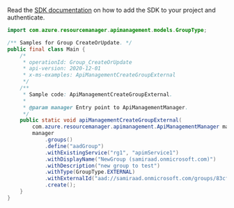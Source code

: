 Read the [SDK documentation](https://github.com/Azure/azure-sdk-for-java/blob/azure-resourcemanager-apimanagement_1.0.0-beta.2/sdk/apimanagement/azure-resourcemanager-apimanagement/README.md) on how to add the SDK to your project and authenticate.

```java
import com.azure.resourcemanager.apimanagement.models.GroupType;

/** Samples for Group CreateOrUpdate. */
public final class Main {
    /*
     * operationId: Group_CreateOrUpdate
     * api-version: 2020-12-01
     * x-ms-examples: ApiManagementCreateGroupExternal
     */
    /**
     * Sample code: ApiManagementCreateGroupExternal.
     *
     * @param manager Entry point to ApiManagementManager.
     */
    public static void apiManagementCreateGroupExternal(
        com.azure.resourcemanager.apimanagement.ApiManagementManager manager) {
        manager
            .groups()
            .define("aadGroup")
            .withExistingService("rg1", "apimService1")
            .withDisplayName("NewGroup (samiraad.onmicrosoft.com)")
            .withDescription("new group to test")
            .withType(GroupType.EXTERNAL)
            .withExternalId("aad://samiraad.onmicrosoft.com/groups/83cf2753-5831-4675-bc0e-2f8dc067c58d")
            .create();
    }
}
```
